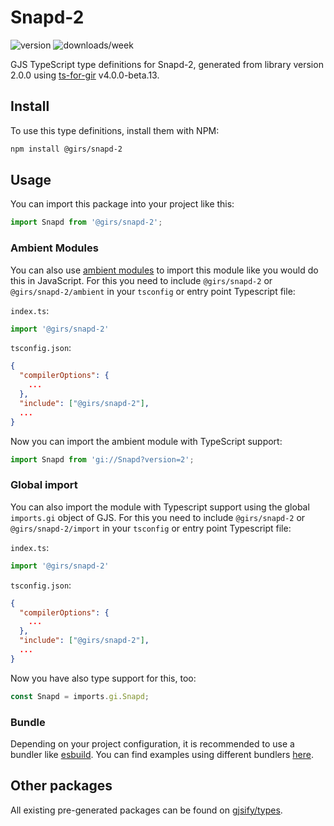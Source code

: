 
# Snapd-2

![version](https://img.shields.io/npm/v/@girs/snapd-2)
![downloads/week](https://img.shields.io/npm/dw/@girs/snapd-2)


GJS TypeScript type definitions for Snapd-2, generated from library version 2.0.0 using [ts-for-gir](https://github.com/gjsify/ts-for-gir) v4.0.0-beta.13.


## Install

To use this type definitions, install them with NPM:
```bash
npm install @girs/snapd-2
```

## Usage

You can import this package into your project like this:
```ts
import Snapd from '@girs/snapd-2';
```

### Ambient Modules

You can also use [ambient modules](https://github.com/gjsify/ts-for-gir/tree/main/packages/cli#ambient-modules) to import this module like you would do this in JavaScript.
For this you need to include `@girs/snapd-2` or `@girs/snapd-2/ambient` in your `tsconfig` or entry point Typescript file:

`index.ts`:
```ts
import '@girs/snapd-2'
```

`tsconfig.json`:
```json
{
  "compilerOptions": {
    ...
  },
  "include": ["@girs/snapd-2"],
  ...
}
```

Now you can import the ambient module with TypeScript support: 

```ts
import Snapd from 'gi://Snapd?version=2';
```

### Global import

You can also import the module with Typescript support using the global `imports.gi` object of GJS.
For this you need to include `@girs/snapd-2` or `@girs/snapd-2/import` in your `tsconfig` or entry point Typescript file:

`index.ts`:
```ts
import '@girs/snapd-2'
```

`tsconfig.json`:
```json
{
  "compilerOptions": {
    ...
  },
  "include": ["@girs/snapd-2"],
  ...
}
```

Now you have also type support for this, too:

```ts
const Snapd = imports.gi.Snapd;
```

### Bundle

Depending on your project configuration, it is recommended to use a bundler like [esbuild](https://esbuild.github.io/). You can find examples using different bundlers [here](https://github.com/gjsify/ts-for-gir/tree/main/examples).

## Other packages

All existing pre-generated packages can be found on [gjsify/types](https://github.com/gjsify/types).

